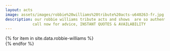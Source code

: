 ```yaml
---
layout: acts
image: assets/images/robbie%20williams%20tribute%20acts-u640263-fr.jpg
description: our robbie williams tribute acts and shows  are so authentic you'll think your watching the star himself. From boy-band singer to solo megastar, robbie williams single angels  sold more than 800,000 copies and spent over three months in the top 10. In 2010, Williams reunited with Take That and recorded the highly successful album Progress.the release of his swing cover album, When You're Winning, has seen Robbie's popularity swell within older age groups.We are proud to present the most authentic robbie williams tribute acts to one of the most iconic british pop stars. these robbie williams tribute acts are first class shows who leave their audiences wanting more.  book early to avoid disappointment. <hr>
            call now for advice, INSTANT QUOTES & AVAILABILITY
---
```


<div class="row mt-4 mb-4">
  {% for item in site.data.robbie-williams %}
    <div class="col-md-4 mb-5">
      <div class="card border-0 shadow h-100">
        <a href="/acts/{{ item.title | slugify }}">
          <img class="card-img-top" src="{{ item.image_src }}" alt="" />
        </a>
      </div>
    </div>
  {% endfor %}
</div>
